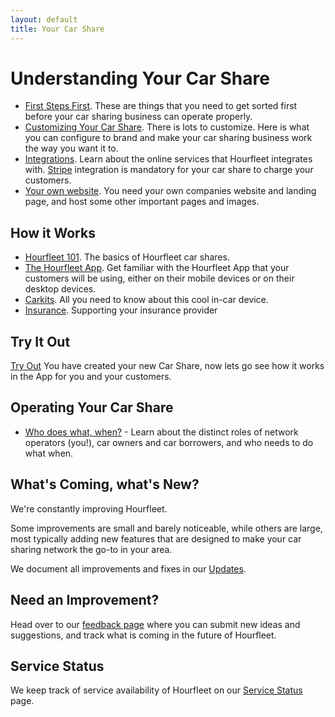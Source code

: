 ```yaml
---
layout: default
title: Your Car Share
---
```


# Understanding Your Car Share

* [First Steps First](stepbystep.html). These are things that you need to get sorted first before your car sharing business can operate properly.
* [Customizing Your Car Share](configure.html). There is lots to customize. Here is what you can configure to brand and make your car sharing business work the way you want it to.
* [Integrations](integrations.html). Learn about the online services that Hourfleet integrates with. [Stripe](http://stripe.com) integration is mandatory for your car share to charge your customers. 
* [Your own website](yoursite.html). You need your own companies website and landing page, and host some other important pages and images.

## How it Works

* [Hourfleet 101](howitworks.html). The basics of Hourfleet car shares.  
* [The Hourfleet App](screens.html). Get familiar with the Hourfleet App that your customers will be using, either on their mobile devices or on their desktop devices.  
* [Carkits](carkit.html). All you need to know about this cool in-car device.     
* [Insurance](insurance.html). Supporting your insurance provider

## Try It Out

[Try Out](http://docs.hourfleet.com/tryout.html) You have created your new Car Share, now lets go see how it works in the App for you and your customers.

## Operating Your Car Share
* [Who does what, when?](roles.html) - Learn about the distinct roles of network operators (you!), car owners and car borrowers, and who needs to do what when.



## What's Coming, what's New?

We're constantly improving Hourfleet. 

Some improvements are small and barely noticeable, while others are large, most typically adding new features that are designed to make your car sharing network the go-to in your area. 

We document all improvements and fixes in our [Updates](http://feedback.hourfleet.com/changelog).

## Need an Improvement?

Head over to our [feedback page](http://feedback.hourfleet.com) where you can submit new ideas and suggestions, and track what is coming in the future of Hourfleet.

## Service Status

We keep track of service availability of Hourfleet on our [Service Status](http://status.hourfleet.com) page.

